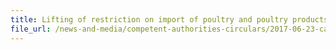 ```yaml
---
title: Lifting of restriction on import of poultry and poultry products from Chile 
file_url: /news-and-media/competent-authorities-circulars/2017-06-23-ca.pdf
---
```

